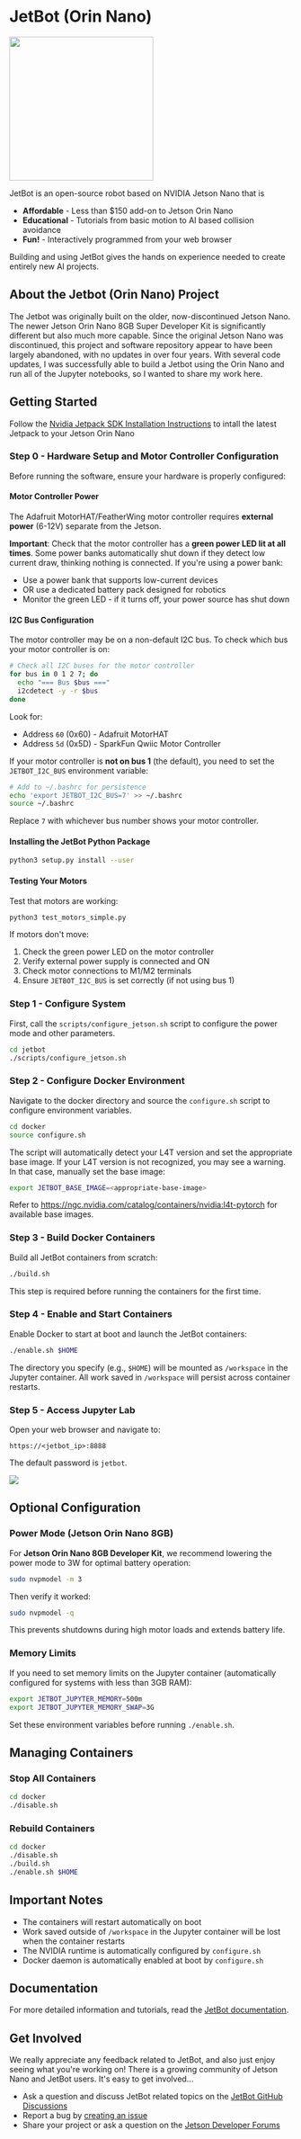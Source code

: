 # JetBot (Orin Nano)

<img src="https://jetbot.org/master/images/jetbot_800x630.png" height="256">

JetBot is an open-source robot based on NVIDIA Jetson Nano that is

* **Affordable** - Less than $150 add-on to Jetson Orin Nano
* **Educational** - Tutorials from basic motion to AI based collision avoidance
* **Fun!** - Interactively programmed from your web browser

Building and using JetBot gives the hands on experience needed to create entirely new AI projects.

## About the Jetbot (Orin Nano) Project

The Jetbot was originally built on the older, now-discontinued Jetson Nano. The newer Jetson Orin Nano 8GB Super Developer Kit is significantly different but also much more capable. Since the original Jetson Nano was discontinued, this project and software repository appear to have been largely abandoned, with no updates in over four years. With several code updates, I was successfully able to build a Jetbot using the Orin Nano and run all of the Jupyter notebooks, so I wanted to share my work here.

## Getting Started

Follow the [Nvidia Jetpack SDK Installation Instructions](https://docs.nvidia.com/jetson/jetpack/install-setup/index.html) to intall the latest Jetpack to your Jetson Orin Nano

### Step 0 - Hardware Setup and Motor Controller Configuration

Before running the software, ensure your hardware is properly configured:

#### Motor Controller Power

The Adafruit MotorHAT/FeatherWing motor controller requires **external power** (6-12V) separate from the Jetson.

**Important**: Check that the motor controller has a **green power LED lit at all times**. Some power banks automatically shut down if they detect low current draw, thinking nothing is connected. If you're using a power bank:
- Use a power bank that supports low-current devices
- OR use a dedicated battery pack designed for robotics
- Monitor the green LED - if it turns off, your power source has shut down

#### I2C Bus Configuration

The motor controller may be on a non-default I2C bus. To check which bus your motor controller is on:

```bash
# Check all I2C buses for the motor controller
for bus in 0 1 2 7; do
  echo "=== Bus $bus ==="
  i2cdetect -y -r $bus
done
```

Look for:
- Address `60` (0x60) - Adafruit MotorHAT
- Address `5d` (0x5D) - SparkFun Qwiic Motor Controller

If your motor controller is **not on bus 1** (the default), you need to set the `JETBOT_I2C_BUS` environment variable:

```bash
# Add to ~/.bashrc for persistence
echo 'export JETBOT_I2C_BUS=7' >> ~/.bashrc
source ~/.bashrc
```

Replace `7` with whichever bus number shows your motor controller.

#### Installing the JetBot Python Package

```bash
python3 setup.py install --user
```

#### Testing Your Motors

Test that motors are working:

```bash
python3 test_motors_simple.py
```

If motors don't move:
1. Check the green power LED on the motor controller
2. Verify external power supply is connected and ON
3. Check motor connections to M1/M2 terminals
4. Ensure `JETBOT_I2C_BUS` is set correctly (if not using bus 1)

### Step 1 - Configure System

First, call the `scripts/configure_jetson.sh` script to configure the power mode and other parameters.

```bash
cd jetbot
./scripts/configure_jetson.sh
```

### Step 2 - Configure Docker Environment

Navigate to the docker directory and source the `configure.sh` script to configure environment variables.

```bash
cd docker
source configure.sh
```

The script will automatically detect your L4T version and set the appropriate base image. If your L4T version is not recognized, you may see a warning. In that case, manually set the base image:

```bash
export JETBOT_BASE_IMAGE=<appropriate-base-image>
```

Refer to https://ngc.nvidia.com/catalog/containers/nvidia:l4t-pytorch for available base images.

### Step 3 - Build Docker Containers

Build all JetBot containers from scratch:

```bash
./build.sh
```

This step is required before running the containers for the first time.

### Step 4 - Enable and Start Containers

Enable Docker to start at boot and launch the JetBot containers:

```bash
./enable.sh $HOME
```

The directory you specify (e.g., `$HOME`) will be mounted as `/workspace` in the Jupyter container. All work saved in `/workspace` will persist across container restarts.

### Step 5 - Access Jupyter Lab

Open your web browser and navigate to:

```
https://<jetbot_ip>:8888
```

The default password is `jetbot`.

![](https://user-images.githubusercontent.com/25759564/92091965-51ae4f00-ed86-11ea-93d5-09d291ccfa95.png)

## Optional Configuration

### Power Mode (Jetson Orin Nano 8GB)

For **Jetson Orin Nano 8GB Developer Kit**, we recommend lowering the power mode to 3W for optimal battery operation:

```bash
sudo nvpmodel -m 3
```

Then verify it worked:

```bash
sudo nvpmodel -q
```

This prevents shutdowns during high motor loads and extends battery life.

### Memory Limits

If you need to set memory limits on the Jupyter container (automatically configured for systems with less than 3GB RAM):

```bash
export JETBOT_JUPYTER_MEMORY=500m
export JETBOT_JUPYTER_MEMORY_SWAP=3G
```

Set these environment variables before running `./enable.sh`.

## Managing Containers

### Stop All Containers

```bash
cd docker
./disable.sh
```

### Rebuild Containers

```bash
cd docker
./disable.sh
./build.sh
./enable.sh $HOME
```

## Important Notes

- The containers will restart automatically on boot
- Work saved outside of `/workspace` in the Jupyter container will be lost when the container restarts
- The NVIDIA runtime is automatically configured by `configure.sh`
- Docker daemon is automatically enabled at boot by `configure.sh`

## Documentation

For more detailed information and tutorials, read the [JetBot documentation](https://jetbot.org).

## Get Involved

We really appreciate any feedback related to JetBot, and also just enjoy seeing what you're working on! There is a growing community of Jetson Nano and JetBot users. It's easy to get involved...

* Ask a question and discuss JetBot related topics on the [JetBot GitHub Discussions](https://github.com/NVIDIA-AI-IOT/jetbot/discussions)
* Report a bug by [creating an issue](https://github.com/NVIDIA-AI-IOT/jetbot/issues)
* Share your project or ask a question on the [Jetson Developer Forums](https://devtalk.nvidia.com/default/board/139/jetson-embedded-systems/)

